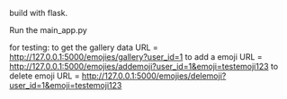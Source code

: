 build with flask.

Run the main_app.py

for testing:
    to get the gallery data URL = http://127.0.0.1:5000/emojies/gallery?user_id=1
    to add a emoji URL = http://127.0.0.1:5000/emojies/addemoji?user_id=1&emoji=testemoji123
    to delete emoji URL = http://127.0.0.1:5000/emojies/delemoji?user_id=1&emoji=testemoji123
